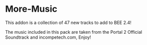# More-Music

This addon is a collection of 47 new tracks to add to BEE 2.4!

The music included in this pack are taken from the Portal 2 Official Soundtrack and incompetech.com, Enjoy!
